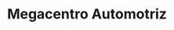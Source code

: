 ---
title: "Megacentro Automotriz"
url: /siguatepeque/megacentro-automotriz/
shop: reparación de automóviles
---